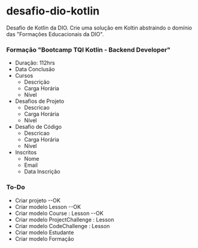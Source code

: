 # desafio-dio-kotlin
 Desafio de Kotlin da DIO. Crie uma solução em Koltin abstraindo o domínio das "Formações Educacionais da DIO".

### Formação "Bootcamp TQI Kotlin - Backend Developer"
- Duração: 112hrs
- Data Conclusão
- Cursos
  - Descrição
  - Carga Horária
  - Nível
- Desafios de Projeto
  - Descricao
  - Carga Horária
  - Nível
- Desafio de Código
  - Descricao
  - Carga Horária
  - Nível
- Inscritos
  - Nome
  - Email
  - Data Inscrição

### To-Do
- Criar projeto --OK
- Criar modelo Lesson --OK
- Criar modelo Course : Lesson --OK
- Criar modelo ProjectChallenge : Lesson
- Criar modelo CodeChallenge : Lesson
- Criar modelo Estudante
- Criar modelo Formação
